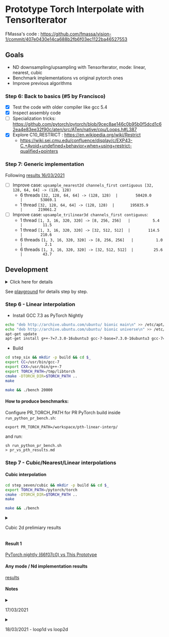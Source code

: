 # Prototype Torch Interpolate with TensorIterator

FMassa's code : https://github.com/fmassa/vision-1/commit/407e0430e14ca688b2fb6f03ec1122ba46527553

## Goals

- ND downsampling/upsampling with TensorIterator, mode: linear, nearest, cubic
- Benchmark implementations vs original pytorch ones
- Improve previous algorithms

### Step 6: Back to basics (#5 by Francisco)

- [x] Test the code with older compiler like gcc 5.4
- [x] Inspect assembly code
- [ ] Specialization tricks: https://github.com/pytorch/pytorch/blob/9cec8ae146c0b95b0f5dcd1c62ea4e83ee32f90c/aten/src/ATen/native/cpu/Loops.h#L387
- [x] Explore C10_RESTRICT : https://en.wikipedia.org/wiki/Restrict
  -  https://wiki.sei.cmu.edu/confluence/display/c/EXP43-C.+Avoid+undefined+behavior+when+using+restrict-qualified+pointers

### Step 7: Generic implementation

Following [results 16/03/2021](step_seven/results/custom_pr_1.9.0a0+git2c06596_vs_pth_1.9.0a0+gite8e570e_results.1.md)
- [ ] Improve case: `upsample_nearest2d channels_first contiguous [32, 128, 64, 64] -> (128, 128)`
  - 6 threads `[32, 128, 64, 64] -> (128, 128)  |        50420.0       |        53869.1`
  - 1 thread  `[32, 128, 64, 64] -> (128, 128)  |       195835.9       |       219061.2`
- [ ] Improve case: `upsample_trilinear3d channels_first contiguous`:
  - 1 thread  `[1, 3, 16, 320, 320] -> [8, 256, 256]   |          5.4         |         11.5`
  - 1 thread  `[1, 3, 16, 320, 320] -> [32, 512, 512]  |        114.5         |        210.6`
  - 6 threads `[1, 3, 16, 320, 320] -> [8, 256, 256]   |          1.0         |          2.1`
  - 6 threads `[1, 3, 16, 320, 320] -> [32, 512, 512]  |         25.6         |         43.7`

## Development

<details>

<summary>
Click here for details
</summary>


```bash
docker run --rm -it \
    --name=tv-interpolate \
    -v $PWD:/interpolate-tensoriterator \
    -v $PWD/../:/workspace \
    -w /interpolate-tensoriterator \
    -v /home/user/Documents/ml/pytorch/:/pytorch \
    --network=host --security-opt seccomp:unconfined --privileged --shm-size 16G \
    nvidia/cuda:11.1-cudnn8-devel-ubuntu20.04 \
    /bin/bash
```
```
apt-get update && ln -fs /usr/share/zoneinfo/America/New_York /etc/localtime && \
    apt-get install -y tzdata && \
    dpkg-reconfigure --frontend noninteractive tzdata && \
    apt-get install -y git cmake python3 python3-pip numactl && \
    ln -s /usr/bin/python3 /usr/bin/python && \
    ln -s /usr/bin/pip3 /usr/bin/pip && \
    pip install numpy typing_extensions
```

</details>

See [playground](playground) for details step by step.

### Step 6 - Linear interpolation

- Install GCC 7.3 as PyTorch Nightly

```bash
echo "deb http://archive.ubuntu.com/ubuntu/ bionic main\n" >> /etc/apt/sources.list
echo "deb http://archive.ubuntu.com/ubuntu/ bionic universe\n" >> /etc/apt/sources.list
apt-get update
apt-get install g++-7=7.3.0-16ubuntu3 gcc-7-base=7.3.0-16ubuntu3 gcc-7=7.3.0-16ubuntu3 cpp-7=7.3.0-16ubuntu3 libgcc-7-dev=7.3.0-16ubuntu3 libstdc++-7-dev=7.3.0-16ubuntu3 libasan4=7.3.0-16ubuntu3 libubsan0=7.3.0-16ubuntu3 libcilkrts5=7.3.0-16ubuntu3
```

- Build

```bash
cd step_six && mkdir -p build && cd $_
export CC=/usr/bin/gcc-7
export CXX=/usr/bin/g++-7
export TORCH_PATH=/tmp/libtorch
cmake -DTORCH_DIR=$TORCH_PATH ..
make
```

```bash
make && ./bench 20000
```

#### How to produce benchmarks:

Configure PR_TORCH_PATH for PR PyTorch build inside `run_python_pr_bench.sh`:
```
export PR_TORCH_PATH=/workspace/pth-linear-interp/
```

and run:
```
sh run_python_pr_bench.sh
> pr_vs_pth_results.md
```



### Step 7 - Cubic/Nearest/Linear interpolations


#### Cubic interpolation

```bash
cd step_seven/cubic && mkdir -p build && cd $_
export TORCH_PATH=/pytorch/torch
cmake -DTORCH_DIR=$TORCH_PATH ..
make
```

```bash
make && ./bench
```



<details>

<summary>

Cubic 2d prelimiary results

</summary>

```
Torch config: PyTorch built with:
  - GCC 9.3                                                           
  - C++ Version: 201402       
  - OpenMP 201511 (a.k.a. OpenMP 4.5)                       
  - CPU capability usage: AVX2                                        
  - Build settings: BUILD_TYPE=Release, CUDA_VERSION=11.1, CUDNN_VERSION=8.0.5, CXX_COMPILER=/usr/lib/ccache/c++, CXX_FLAGS= -Wno-deprecated -fvisibility-inlines-hidden -DUSE_PTHREADPOOL -fopen
mp -DNDEBUG -DUSE_KINETO -DUSE_PYTORCH_QNNPACK -O2 -fPIC -Wno-narrowing -Wall -Wextra -Werror=return-type -Wno-missing-field-initializers -Wno-type-limits -Wno-array-bounds -Wno-unknown-pragmas
 -Wno-sign-compare -Wno-unused-parameter -Wno-unused-variable -Wno-unused-function -Wno-unused-result -Wno-unused-local-typedefs -Wno-strict-overflow -Wno-strict-aliasing -Wno-error=deprecated-
declarations -Wno-stringop-overflow -Wno-psabi -Wno-error=pedantic -Wno-error=redundant-decls -Wno-error=old-style-cast -fdiagnostics-color=always -faligned-new -Wno-unused-but-set-variable -Wn
o-maybe-uninitialized -fno-math-errno -fno-trapping-math -Werror=format -Werror=cast-function-type -Wno-stringop-overflow, PERF_WITH_AVX=1, PERF_WITH_AVX2=1, PERF_WITH_AVX512=1, TORCH_VERSION=1
.9.0, USE_CUDA=1, USE_CUDNN=1, USE_EIGEN_FOR_BLAS=ON, USE_EXCEPTION_PTR=1, USE_GFLAGS=OFF, USE_GLOG=OFF, USE_MKL=OFF, USE_MKLDNN=OFF, USE_MPI=OFF, USE_NCCL=ON, USE_NNPACK=0, USE_OPENMP=ON,
                                                                        
Num threads: 6                                                 
                                                              
                                                               
---- Benchmark 2D ----                                    
                                                                     
Input tensor: [1, 3, 320, 320]                                        
Input is_contiguous memory_format torch.channels_last: false
Input is_contiguous : true                                  
                              
- Bench upsample_bicubic2d (750 rounds) - downsampling to 256x256
Elapsed time (ms): 6.5751                                        
                          
- Bench ti_upsample_bicubic2d_cpu (750 rounds) - downsampling to 256x256
Elapsed time (ms): 0.415758                                             
                                              
- Bench upsample_bicubic2d (750 rounds) - upsampling to 512x512         
Elapsed time (ms): 25.2327                                           
                          
- Bench ti_upsample_bicubic2d_cpu (750 rounds) - upsampling to 512x512
Elapsed time (ms): 1.57621                                            
                                                            
Input tensor: [1, 3, 320, 320]                                        
Input is_contiguous memory_format torch.channels_last: false
Input is_contiguous : false                                      

- Bench upsample_bicubic2d (750 rounds) - downsampling to 256x256
Elapsed time (ms): 6.54954

- Bench ti_upsample_bicubic2d_cpu (750 rounds) - downsampling to 256x256
Elapsed time (ms): 0.413038

- Bench upsample_bicubic2d (750 rounds) - upsampling to 512x512
Elapsed time (ms): 25.2994

- Bench ti_upsample_bicubic2d_cpu (750 rounds) - upsampling to 512x512
Elapsed time (ms): 1.50504

Input tensor: [1, 3, 320, 320]
Input is_contiguous memory_format torch.channels_last: true
Input is_contiguous : false

- Bench upsample_bicubic2d (750 rounds) - downsampling to 256x256
Elapsed time (ms): 6.58091

- Bench ti_upsample_bicubic2d_cpu (750 rounds) - downsampling to 256x256
Elapsed time (ms): 0.752833

- Bench upsample_bicubic2d (750 rounds) - upsampling to 512x512
Elapsed time (ms): 25.3467

- Bench ti_upsample_bicubic2d_cpu (750 rounds) - upsampling to 512x512
Elapsed time (ms): 2.94774

1 - Test size as in https://github.com/mingfeima/op_bench-py

Input tensor: [32, 128, 64, 64]
Input is_contiguous memory_format torch.channels_last: true
Input is_contiguous : false

- Bench upsample_bicubic2d (75 rounds) - upsampling to 128x128
Elapsed time (ms): 7296.32

- Bench ti_upsample_bicubic2d_cpu (75 rounds) - upsampling to 128x128
Elapsed time (ms): 158.019

2 - Test size as in https://github.com/mingfeima/op_bench-py

Input tensor: [32, 128, 64, 64]
Input is_contiguous memory_format torch.channels_last: false
Input is_contiguous : true

- Bench upsample_bicubic2d (75 rounds) - upsampling to 128x128
Elapsed time (ms): 7249.08

- Bench ti_upsample_bicubic2d_cpu (75 rounds) - upsampling to 128x128
Elapsed time (ms): 158.135

Input tensor: [1, 3, 500, 500]
Input is_contiguous memory_format torch.channels_last: false
Input is_contiguous : true

- Bench upsample_bicubic2d (750 rounds) - downsampling to 256x256
Elapsed time (ms): 6.51921

- Bench ti_upsample_bicubic2d_cpu (750 rounds) - downsampling to 256x256
Elapsed time (ms): 0.414213

- Bench upsample_bicubic2d (750 rounds) - upsampling to 800x800
Elapsed time (ms): 61.1398

- Bench ti_upsample_bicubic2d_cpu (750 rounds) - upsampling to 800x800
Elapsed time (ms): 3.62011

Input tensor: [1, 3, 500, 500]
Input is_contiguous memory_format torch.channels_last: false
Input is_contiguous : false

- Bench upsample_bicubic2d (750 rounds) - downsampling to 256x256
Elapsed time (ms): 6.6466

- Bench ti_upsample_bicubic2d_cpu (750 rounds) - downsampling to 256x256
Elapsed time (ms): 0.420774

- Bench upsample_bicubic2d (750 rounds) - upsampling to 800x800
Elapsed time (ms): 61.3422

- Bench ti_upsample_bicubic2d_cpu (750 rounds) - upsampling to 800x800
Elapsed time (ms): 3.62022

---- END Benchmark 2D ----
```

</details>


#### Result 1

[PyTorch nightly (66f07c0) vs This Prototype](step_seven/pth_vs_this_full_results.log.save)


#### Any mode / Nd implementation results

[results](step_seven/results)

#### Notes

<details>

<summary>

17/03/2021

</summary>

```
- ti_upsample_bilinear2d_cpu on channels first

Input tensor: [1, 3, 320, 320]
Input is_contiguous memory_format torch.channels_last: false
Input is_contiguous memory_format torch.channels_last_3d: false
Input is_contiguous : true

Output tensor: [1, 3, 256, 256]
Output is_contiguous memory_format torch.channels_last: false
Output is_contiguous memory_format torch.channels_last_3d: false
Output is_contiguous : true
TI_SHOW: N=256
TI_SHOW_STRIDES: 4 0 | 0 0 0 0 | 8 4 8 4 | 
TI_BASIC_LOOP -> CHANNELS_FIRST
```
and
```
- Bench ti_upsample_nearest2d (1 rounds) - upsampling to 512x512

Input tensor: [1, 3, 320, 320]
Input is_contiguous memory_format torch.channels_last: false
Input is_contiguous memory_format torch.channels_last_3d: false
Input is_contiguous : true

Output tensor: [1, 3, 512, 512]
Output is_contiguous memory_format torch.channels_last: false
Output is_contiguous memory_format torch.channels_last_3d: false
Output is_contiguous : true
TI_SHOW: N=512
TI_SHOW_STRIDES: 4 0 | 0 0 | 8 4 | 
TI_BASIC_LOOP -> CHANNELS_FIRST
Elapsed time (ms): 1.41033
```
and
```
- Bench ti_upsample_bicubic2d_cpu (1 rounds) - upsampling to 512x512

Input tensor: [1, 3, 320, 320]
Input is_contiguous memory_format torch.channels_last: false
Input is_contiguous memory_format torch.channels_last_3d: false
Input is_contiguous : true

Output tensor: [1, 3, 512, 512]
Output is_contiguous memory_format torch.channels_last: false
Output is_contiguous memory_format torch.channels_last_3d: false
Output is_contiguous : true
TI_SHOW: N=512
TI_SHOW_STRIDES: 4 0 | 0 0 0 0 0 0 0 0 | 8 4 8 4 8 4 8 4 | 
TI_BASIC_LOOP -> CHANNELS_FIRST
Elapsed time (ms): 10.8974
```

</details>


<details>

<summary>

18/03/2021 - loop1d vs loop2d

</summary>

```
# LOOP1D
Num threads: 1
Input tensor: [1, 3, 320, 320]
Input is_contiguous memory_format torch.channels_last: true
Input is_contiguous : false

- Bench ti_upsample_bilinear2d (1000 rounds) - downsampling to 256x256
Elapsed time (ms): 1.28927

- Bench upsample_bilinear2d (1000 rounds) - downsampling to 256x256
Elapsed time (ms): 1.01537

- Bench ti_upsample_bilinear2d (1000 rounds) - upsampling to 512x512
Elapsed time (ms): 5.06349

- Bench upsample_bilinear2d (1000 rounds) - upsampling to 512x512
Elapsed time (ms): 4.03706
```
vs 
```
# LOOP2D

Num threads: 1

Input tensor: [1, 3, 320, 320]
Input is_contiguous memory_format torch.channels_last: true
Input is_contiguous : false

- Bench ti_upsample_bilinear2d (1000 rounds) - downsampling to 256x256
Elapsed time (ms): 1.14841

- Bench upsample_bilinear2d (1000 rounds) - downsampling to 256x256
Elapsed time (ms): 1.01576

- Bench ti_upsample_bilinear2d (1000 rounds) - upsampling to 512x512
Elapsed time (ms): 4.35938

- Bench upsample_bilinear2d (1000 rounds) - upsampling to 512x512
Elapsed time (ms): 4.03187
```

</details>


